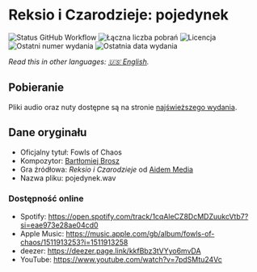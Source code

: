 # Reksio i Czarodzieje: pojedynek

![Status GitHub Workflow](https://img.shields.io/github/workflow/status/soundtrack-rexcreation/Wizards_pojedynek/Release)
![Łączna liczba pobrań](https://img.shields.io/github/downloads/soundtrack-rexcreation/Wizards_pojedynek/total?label=pobrania)
![Licencja](https://img.shields.io/github/license/soundtrack-rexcreation/Wizards_pojedynek?label=licencja)
![Ostatni numer wydania](https://img.shields.io/github/v/release/soundtrack-rexcreation/Wizards_pojedynek?label=wydanie)
![Ostatnia data wydania](https://img.shields.io/github/release-date/soundtrack-rexcreation/Wizards_pojedynek?label=data%20wydania)

*Read this in other languages: [🇺🇸 English](README.md).*

## Pobieranie

Pliki audio oraz nuty dostępne są na stronie [najświeższego wydania](https://github.com/soundtrack-rexcreation/Wizards_pojedynek/releases/latest).

## Dane oryginału

- Oficjalny tytuł: Fowls of Chaos
- Kompozytor: [Bartłomiej Brosz](https://www.linkedin.com/in/bartek-brosz-81b1843)
- Gra źródłowa: *Reksio i Czarodzieje* od [Aidem Media](https://boombit.com/)
- Nazwa pliku: pojedynek.wav

### Dostępność online

- Spotify: https://open.spotify.com/track/1cqAleCZ8DcMDZuukcVtb7?si=eae973e28ae04cd0
- Apple Music: https://music.apple.com/gb/album/fowls-of-chaos/1511913253?i=1511913258
- deezer: https://deezer.page.link/kkfBbz3tVYyo6mvDA
- YouTube: https://www.youtube.com/watch?v=7pdSMtu24Vc
